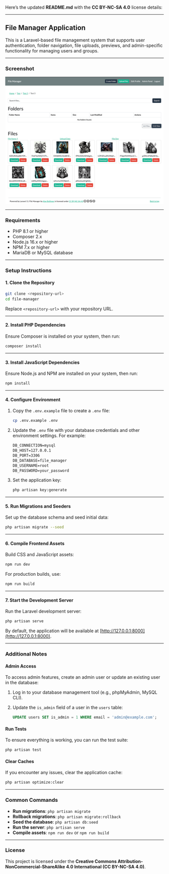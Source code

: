 Here’s the updated **README.md** with the **CC BY-NC-SA 4.0** license details:

---

## **File Manager Application**

This is a Laravel-based file management system that supports user authentication, folder navigation, file uploads, previews, and admin-specific functionality for managing users and groups.

---

### **Screenshot**

![File Manager Screenshot](screenshot.png)

---

### **Requirements**

- PHP 8.1 or higher
- Composer 2.x
- Node.js 16.x or higher
- NPM 7.x or higher
- MariaDB or MySQL database

---

### **Setup Instructions**

#### **1. Clone the Repository**

```bash
git clone <repository-url>
cd file-manager
```

Replace `<repository-url>` with your repository URL.

---

#### **2. Install PHP Dependencies**

Ensure Composer is installed on your system, then run:

```bash
composer install
```

---

#### **3. Install JavaScript Dependencies**

Ensure Node.js and NPM are installed on your system, then run:

```bash
npm install
```

---

#### **4. Configure Environment**

1. Copy the `.env.example` file to create a `.env` file:

   ```bash
   cp .env.example .env
   ```

2. Update the `.env` file with your database credentials and other environment settings. For example:

   ```plaintext
   DB_CONNECTION=mysql
   DB_HOST=127.0.0.1
   DB_PORT=3306
   DB_DATABASE=file_manager
   DB_USERNAME=root
   DB_PASSWORD=your_password
   ```

3. Set the application key:

   ```bash
   php artisan key:generate
   ```

---

#### **5. Run Migrations and Seeders**

Set up the database schema and seed initial data:

```bash
php artisan migrate --seed
```

---

#### **6. Compile Frontend Assets**

Build CSS and JavaScript assets:

```bash
npm run dev
```

For production builds, use:

```bash
npm run build
```

---

#### **7. Start the Development Server**

Run the Laravel development server:

```bash
php artisan serve
```

By default, the application will be available at [http://127.0.0.1:8000](http://127.0.0.1:8000).

---

### **Additional Notes**

#### **Admin Access**
To access admin features, create an admin user or update an existing user in the database:

1. Log in to your database management tool (e.g., phpMyAdmin, MySQL CLI).
2. Update the `is_admin` field of a user in the `users` table:

   ```sql
   UPDATE users SET is_admin = 1 WHERE email = 'admin@example.com';
   ```

#### **Run Tests**
To ensure everything is working, you can run the test suite:

```bash
php artisan test
```

#### **Clear Caches**
If you encounter any issues, clear the application cache:

```bash
php artisan optimize:clear
```

---

### **Common Commands**

- **Run migrations**: `php artisan migrate`
- **Rollback migrations**: `php artisan migrate:rollback`
- **Seed the database**: `php artisan db:seed`
- **Run the server**: `php artisan serve`
- **Compile assets**: `npm run dev` or `npm run build`

---

### **License**

This project is licensed under the **Creative Commons Attribution-NonCommercial-ShareAlike 4.0 International (CC BY-NC-SA 4.0)**.
